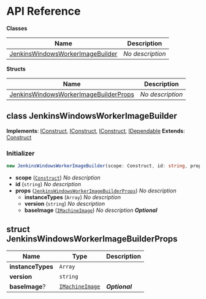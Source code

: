 # API Reference

**Classes**

Name|Description
----|-----------
[JenkinsWindowsWorkerImageBuilder](#cdk-image-builder-patterns-jenkinswindowsworkerimagebuilder)|*No description*


**Structs**

Name|Description
----|-----------
[JenkinsWindowsWorkerImageBuilderProps](#cdk-image-builder-patterns-jenkinswindowsworkerimagebuilderprops)|*No description*



## class JenkinsWindowsWorkerImageBuilder  <a id="cdk-image-builder-patterns-jenkinswindowsworkerimagebuilder"></a>



__Implements__: [IConstruct](#constructs-iconstruct), [IConstruct](#aws-cdk-core-iconstruct), [IConstruct](#constructs-iconstruct), [IDependable](#aws-cdk-core-idependable)
__Extends__: [Construct](#aws-cdk-core-construct)

### Initializer




```ts
new JenkinsWindowsWorkerImageBuilder(scope: Construct, id: string, props?: JenkinsWindowsWorkerImageBuilderProps)
```

* **scope** (<code>[Construct](#aws-cdk-core-construct)</code>)  *No description*
* **id** (<code>string</code>)  *No description*
* **props** (<code>[JenkinsWindowsWorkerImageBuilderProps](#cdk-image-builder-patterns-jenkinswindowsworkerimagebuilderprops)</code>)  *No description*
  * **instanceTypes** (<code>Array<string></code>)  *No description* 
  * **version** (<code>string</code>)  *No description* 
  * **baseImage** (<code>[IMachineImage](#aws-cdk-aws-ec2-imachineimage)</code>)  *No description* __*Optional*__




## struct JenkinsWindowsWorkerImageBuilderProps  <a id="cdk-image-builder-patterns-jenkinswindowsworkerimagebuilderprops"></a>






Name | Type | Description 
-----|------|-------------
**instanceTypes** | <code>Array<string></code> | <span></span>
**version** | <code>string</code> | <span></span>
**baseImage**? | <code>[IMachineImage](#aws-cdk-aws-ec2-imachineimage)</code> | __*Optional*__



